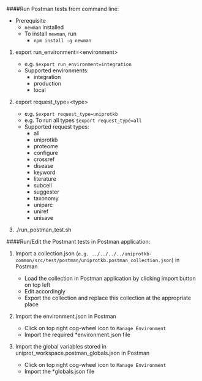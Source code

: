 
####Run Postman tests from command line:
   - Prerequisite
     - `newman` installed
     - To install `newman`, run
        - `npm install -g newman`    
     
1. export run_environment=\<environment\>
    - e.g. `$export run_environment=integration`
    - Supported environments:
        - integration
        - production
        - local 
2. export request_type=\<type\>
    - e.g. `$export request_type=uniprotkb`
    - e.g. To run all types `$export request_type=all`
   - Supported request types:
     - all
     - uniprotkb 
     - proteome
     - configure
     - crossref
     - disease
     - keyword
     - literature
     - subcell
     - suggester 
     - taxonomy
     - uniparc
     - uniref
     - unisave        

3. ./run_postman_test.sh

####Run/Edit the Postmant tests in Postman application:
 
1. Import a collection.json (`e.g. ../../../../uniprotkb-common/src/test/postman/uniprotkb.postman_collection.json`) in Postman
    - Load the collection in Postman application by clicking import button on top left
    - Edit accordingly
    - Export the collection and replace this collection at the appropriate place

2. Import the environment.json in Postman
    - Click on top right cog-wheel icon to `Manage Environment`
    - Import the required *environment.json file

3. Import the global variables stored in uniprot_workspace.postman_globals.json in Postman
    - Click on top right cog-wheel icon to `Manage Environment`
    - Import the *globals.json file
